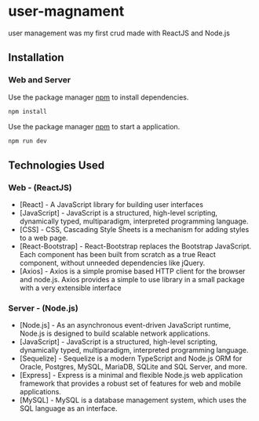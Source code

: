 # user-magnament

user management was my first crud made with ReactJS and Node.js

## Installation

### Web and Server
Use the package manager [npm](https://docs.npmjs.com/cli/v6/commands/npm-install) to install dependencies.

```bash
npm install
```
Use the package manager [npm](https://docs.npmjs.com/cli/v6/commands/npm-install) to start a application.

```bash
npm run dev
```
## Technologies Used

### Web - (ReactJS)
- [React] - A JavaScript library for building user interfaces
- [JavaScript] - JavaScript is a structured, high-level scripting, dynamically typed, multiparadigm, interpreted programming language.
- [CSS] - CSS, Cascading Style Sheets is a mechanism for adding styles to a web page.
- [React-Bootstrap] - React-Bootstrap replaces the Bootstrap JavaScript. Each component has been built from scratch as a true React component, without unneeded dependencies like jQuery.
- [Axios] - Axios is a simple promise based HTTP client for the browser and node.js. Axios provides a simple to use library in a small package with a very extensible interface
### Server - (Node.js)
- [Node.js] - As an asynchronous event-driven JavaScript runtime, Node.js is designed to build scalable network applications.
- [JavaScript] - JavaScript is a structured, high-level scripting, dynamically typed, multiparadigm, interpreted programming language.
- [Sequelize] - Sequelize is a modern TypeScript and Node.js ORM for Oracle, Postgres, MySQL, MariaDB, SQLite and SQL Server, and more. 
- [Express] - Express is a minimal and flexible Node.js web application framework that provides a robust set of features for web and mobile applications.
- [MySQL] - MySQL is a database management system, which uses the SQL language as an interface.
